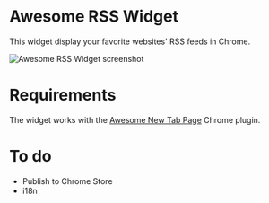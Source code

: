 Awesome RSS Widget
==================

This widget display your favorite websites' RSS feeds in Chrome.

![Awesome RSS Widget screenshot](http://s7.postimage.org/z1z0759rv/screenshot_ARW.png)

Requirements
============
The widget works with the [Awesome New Tab Page](https://chrome.google.com/webstore/detail/awesome-new-tab-page/mgmiemnjjchgkmgbeljfocdjjnpjnmcg) Chrome plugin.


To do
=====
* Publish to Chrome Store
* i18n


